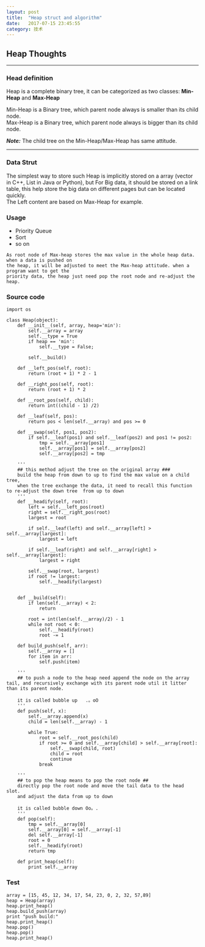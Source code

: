 ```yaml
---
layout: post
title:  "Heap struct and algorithm"
date:   2017-07-15 23:45:55
category: 技术
---
```


## Heap Thoughts
******
### Head definition
 Heap is a complete binary tree, it can be categorized as two classes: **Min-Heap** and **Max-Heap**  

Min-Heap is a Binary tree, which parent node always is smaller than its child node.  
Max-Heap is a Binary tree, which parent node always is bigger than its child node.

***Note:*** The child tree on the Min-Heap/Max-Heap has same attitude.
******

 ### Data Strut  
 The simplest way to store such Heap is implicitly stored on a array (vector in C++, List in Java or Python), but For Big data, it should be stored on a link table, this help store the big data on different pages but can be located quickly.  
 The Left content are based on Max-Heap for example.


 ### Usage
 - Priority Queue  
 - Sort
 - so on
```
As root node of Max-heap stores the max value in the whole heap data. when a data is pushed on  
the heap, it will be adjusted to meet the Max-heap attitude. when a program want to get the  
priority data, the heap just need pop the root node and re-adjust the heap.
```

### Source code

```
import os

class Heap(object):
    def __init__(self, array, heap='min'):
        self.__array = array
        self.__type = True
        if heap == 'min':
            self.__type = False;

        self.__build()

    def __left_pos(self, root):
        return (root + 1) * 2 - 1

    def __right_pos(self, root):
        return (root + 1) * 2

    def __root_pos(self, child):
        return int((child - 1) /2)

    def __leaf(self, pos):
        return pos < len(self.__array) and pos >= 0

    def __swap(self, pos1, pos2):
        if self.__leaf(pos1) and self.__leaf(pos2) and pos1 != pos2:
            tmp = self.__array[pos1]
            self.__array[pos1] = self.__array[pos2]
            self.__array[pos2] = tmp

    '''
    ## this method adjust the tree on the original array ###
    build the heap from down to up to find the max value on a child tree,
    when the tree exchange the data, it need to recall this function to re-adjust the down tree  from up to down
    '''
    def __headify(self, root):
        left = self.__left_pos(root)
        right = self.__right_pos(root)
        largest = root

        if self.__leaf(left) and self.__array[left] > self.__array[largest]:
            largest = left

        if self.__leaf(right) and self.__array[right] > self.__array[largest]:
            largest = right

        self.__swap(root, largest)
        if root != largest:
            self.__headify(largest)


    def __build(self):
        if len(self.__array) < 2:
            return

        root = int(len(self.__array)/2) - 1
        while not root < 0:
            self.__headify(root)
            root -= 1

    def build_push(self, arr):
        self.__array = []
        for item in arr:
            self.push(item)

    '''
    ## to push a node to the heap need append the node on the array tail, and recursively exchange with its parent node util it litter than its parent node.

    it is called bubble up   .。oO
    '''
    def push(self, x):
        self.__array.append(x)
        child = len(self.__array) - 1

        while True:
            root = self.__root_pos(child)
            if root >= 0 and self.__array[child] > self.__array[root]:
                self.__swap(child, root)
                child = root
                continue
            break

    '''
    ## to pop the heap means to pop the root node ##
    directly pop the root node and move the tail data to the head slot.
    and adjust the data from up to down

    it is called bubble down Oo。.
    '''
    def pop(self):
        tmp = self.__array[0]
        self.__array[0] = self.__array[-1]
        del self.__array[-1]
        root = 0
        self.__headify(root)
        return tmp

    def print_heap(self):
        print self.__array
```

### Test   
```
array = [15, 45, 12, 34, 17, 54, 23, 0, 2, 32, 57,89]
heap = Heap(array)
heap.print_heap()
heap.build_push(array)
print "push build:"
heap.print_heap()
heap.pop()
heap.pop()
heap.print_heap()

```
